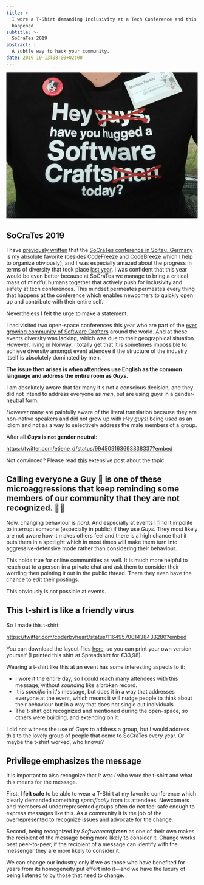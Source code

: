 ```yaml
---
title: >-
  I wore a T-Shirt demanding Inclusivity at a Tech Conference and this is what
  happened
subtitle: >-
  SoCraTes 2019
abstract: |
  A subtle way to hack your community.
date: 2019-10-13T08:00+02:00
---
```


![SoCraTes 2019 T-Shirt on inclusive language](../media/i-wore-a-t-shirt-demanding-inclusivity-at-a-tech-conference-and-this-is-what-happened.jpg)

## SoCraTes 2019

I have
[previously written](https://coderbyheart.com/the-magic-of-socrates-conference/)
that the
[SoCraTes conference in Soltau, Germany](https://socrates-conference.de/) is my
absolute favorite (besides [CodeFreeze](https://codefreeze.fi/) and
[CodeBreeze](https://codebreeze.netlify.com/) which I help to organize
obviously), and I was especially amazed about the progress in terms of diversity
that took place [last year](https://coderbyheart.com/socrates-2018/). I was
confident that this year would be even better because at SoCraTes we manage to
bring a critical mass of mindful humans together that actively push for
inclusivity and safety at tech conferences. This mindset permeates permeates
every thing that happens at the conference which enables newcomers to quickly
open up and contribute with their entire self.

Nevertheless I felt the urge to make a statement.

I had visited two open-space conferences this year who are part of the
[ever growing community of Software Crafters](https://www.softwarecrafters.org/)
around the world. And at these events diversity was lacking, which was due to
their geographical situation. However, living in Norway, I totally get that it
is sometimes impossible to achieve diversity amongst event attendee if the
structure of the industry itself is absolutely dominated by men.

**The issue then arises is when attendees use English as the common language and
address the entire room as _Guys_.**

I am absolutely aware that for many it's not a conscious decision, and they did
not intend to address everyone as _men_, but are using _guys_ in a
gender-neutral form.

_However_ many are painfully aware of the literal translation because they are
non-native speakers and did not grow up with _Hey guys!_ being used as an idiom
and not as a way to selectively address the male members of a group.

After all **_Guys_ is not gender neutral**:

<https://twitter.com/etiene_d/status/994509163693838337?embed>

Not convinced? Please read [this](https://www.xaprb.com/blog/you-guys/)
extensive post about the topic.

## Calling everyone a Guy 🤵 is one of these microaggressions that keep reminding some members of our community that they are not recognized. 🤦‍♀️

Now, changing behaviour is _hard_. And especially at events I find it impolite
to interrupt someone (especially in public) if they use _Guys_. They most likely
are not aware how it makes others feel and there is a high chance that it puts
them in a spotlight which in most times will make them turn into
aggressive-defensive mode rather than considering their behaviour.

This holds true for online communities as well. It is much more helpful to reach
out to a person in a private chat and ask them to consider their wording then
pointing it out in the public thread. There they even have the chance to edit
their postings.

This obviously is not possible at events.

## This t-shirt is like a friendly virus

So I made this t-shirt:

<https://twitter.com/coderbyheart/status/1164957001438433280?embed>

You can download the layout files
[here](https://github.com/coderbyheart/inclusive-language-t-shirt), so you can
print your own version yourself (I printed this shirt at Spreadshirt for
€33,98).

Wearing a t-shirt like this at an event has some interesting aspects to it:

- I wore it the entire day, so I could reach many attendees with this message,
  without _sounding_ like a broken record.
- It is _specific_ in it's message, but does it in a way that addresses everyone
  at the event, which means it will nudge people to think about their behaviour
  but in a way that does not single out individuals
- The t-shirt got recognized and mentioned during the open-space, so others were
  building, and extending on it.

I did not witness the use of _Guys_ to address a group, but I would address this
to the lovely group of people that come to SoCraTes every year. Or maybe the
t-shirt worked, who knows?

## Privilege emphasizes the message

It is important to also recognize that _it was I_ who wore the t-shirt and what
this means for the message.

First, **I felt safe** to be able to wear a T-Shirt at my favorite conference
which clearly demanded something _specifically_ from its attendees. Newcomers
and members of underrepresented groups often do not feel safe enough to express
messages like this. As a community it is the job of the overrepresented to
recognize issues and advocate for the change.

Second, being recognized by _Softwarecraft**men**_ as one of their own makes the
recipient of the message being more likely to consider it. Change works best
peer-to-peer, if the recipient of a message can identify with the messenger they
are more likely to consider it.

We can change our industry only if we as those who have benefited for years from
its homogeneity put effort into it&mdash;and we have the luxury of being
listened to by those that need to change.
